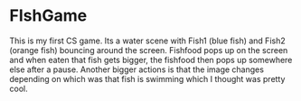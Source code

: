 # FIshGame

This is my first CS game. Its a water scene with Fish1 (blue fish) and Fish2 (orange fish) bouncing around the screen. Fishfood pops up on the screen
and when eaten that fish gets bigger, the fishfood then pops up somewhere else after a pause. Another bigger actions is that the image changes depending 
on which was that fish is swimming which I thought was pretty cool. 

